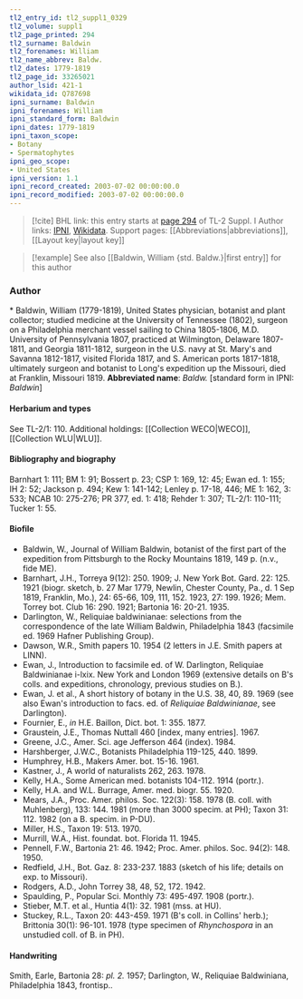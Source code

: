 ```yaml
---
tl2_entry_id: tl2_suppl1_0329
tl2_volume: suppl1
tl2_page_printed: 294
tl2_surname: Baldwin
tl2_forenames: William
tl2_name_abbrev: Baldw.
tl2_dates: 1779-1819
tl2_page_id: 33265021
author_lsid: 421-1
wikidata_id: Q787698
ipni_surname: Baldwin
ipni_forenames: William
ipni_standard_form: Baldwin
ipni_dates: 1779-1819
ipni_taxon_scope: 
- Botany
- Spermatophytes
ipni_geo_scope: 
- United States
ipni_version: 1.1
ipni_record_created: 2003-07-02 00:00:00.0
ipni_record_modified: 2003-07-02 00:00:00.0
---
```


> [!cite] BHL link: this entry starts at [page 294](https://www.biodiversitylibrary.org/page/33265021) of TL-2 Suppl. I
> Author links: [IPNI](https://www.ipni.org/a/421-1), [Wikidata](https://www.wikidata.org/wiki/Q787698). Support pages: [[Abbreviations|abbreviations]], [[Layout key|layout key]]

> [!example] See also [[Baldwin, William {std. Baldw.}|first entry]] for this author

### Author

\* Baldwin, William (1779-1819), United States physician, botanist and plant collector; studied medicine at the University of Tennessee (1802), surgeon on a Philadelphia merchant vessel sailing to China 1805-1806, M.D. University of Pennsylvania 1807, practiced at Wilmington, Delaware 1807-1811, and Georgia 1811-1812, surgeon in the U.S. navy at St. Mary's and Savanna 1812-1817, visited Florida 1817, and S. American ports 1817-1818, ultimately surgeon and botanist to Long's expedition up the Missouri, died at Franklin, Missouri 1819. 
**Abbreviated name**: *Baldw.* \[standard form in IPNI: *Baldwin*\]

#### Herbarium and types

See TL-2/1: 110. Additional holdings: [[Collection WECO|WECO]], [[Collection WLU|WLU]].

#### Bibliography and biography

Barnhart 1: 111; BM 1: 91; Bossert p. 23; CSP 1: 169, 12: 45; Ewan ed. 1: 155; IH 2: 52; Jackson p. 494; Kew 1: 141-142; Lenley p. 17-18, 446; ME 1: 162, 3: 533; NCAB 10: 275-276; PR 377, ed. 1: 418; Rehder 1: 307; TL-2/1: 110-111; Tucker 1: 55.

#### Biofile

- Baldwin, W., Journal of William Baldwin, botanist of the first part of the expedition from Pittsburgh to the Rocky Mountains 1819, 149 p. (n.v., fide ME).
- Barnhart, J.H., Torreya 9(12): 250. 1909; J. New York Bot. Gard. 22: 125. 1921 (biogr. sketch, b. 27 Mar 1779, Newlin, Chester County, Pa., d. 1 Sep 1819, Franklin, Mo.), 24: 65-66, 109, 111, 152. 1923, 27: 199. 1926; Mem. Torrey bot. Club 16: 290. 1921; Bartonia 16: 20-21. 1935.
- Darlington, W., Reliquiae baldwinianae: selections from the correspondence of the late William Baldwin, Philadelphia 1843 (facsimile ed. 1969 Hafner Publishing Group).
- Dawson, W.R., Smith papers 10. 1954 (2 letters in J.E. Smith papers at LINN).
- Ewan, J., Introduction to facsimile ed. of W. Darlington, Reliquiae Baldwinianae i-lxix. New York and London 1969 (extensive details on B's colls. and expeditions, chronology, previous studies on B.).
- Ewan, J. et al., A short history of botany in the U.S. 38, 40, 89. 1969 (see also Ewan's introduction to facs. ed. of *Reliquiae Baldwinianae*, see Darlington).
- Fournier, E., *in* H.E. Baillon, Dict. bot. 1: 355. 1877.
- Graustein, J.E., Thomas Nuttall 460 \[index, many entries\]. 1967.
- Greene, J.C., Amer. Sci. age Jefferson 464 (index). 1984.
- Harshberger, J.W.C., Botanists Philadelphia 119-125, 440. 1899.
- Humphrey, H.B., Makers Amer. bot. 15-16. 1961.
- Kastner, J., A world of naturalists 262, 263. 1978.
- Kelly, H.A., Some American med. botanists 104-112. 1914 (portr.).
- Kelly, H.A. and W.L. Burrage, Amer. med. biogr. 55. 1920.
- Mears, J.A., Proc. Amer. philos. Soc. 122(3): 158. 1978 (B. coll. with Muhlenberg), 133: 144. 1981 (more than 3000 specim. at PH); Taxon 31: 112. 1982 (on a B. specim. in P-DU).
- Miller, H.S., Taxon 19: 513. 1970.
- Murrill, W.A., Hist. foundat. bot. Florida 11. 1945.
- Pennell, F.W., Bartonia 21: 46. 1942; Proc. Amer. philos. Soc. 94(2): 148. 1950.
- Redfield, J.H., Bot. Gaz. 8: 233-237. 1883 (sketch of his life; details on exp. to Missouri).
- Rodgers, A.D., John Torrey 38, 48, 52, 172. 1942.
- Spaulding, P., Popular Sci. Monthly 73: 495-497. 1908 (portr.).
- Stieber, M.T. et al., Huntia 4(1): 32. 1981 (mss. at HU).
- Stuckey, R.L., Taxon 20: 443-459. 1971 (B's coll. in Collins' herb.); Brittonia 30(1): 96-101. 1978 (type specimen of *Rhynchospora* in an unstudied coll. of B. in PH).

#### Handwriting

Smith, Earle, Bartonia 28: *pl. 2.* 1957; Darlington, W., Reliquiae Baldwiniana, Philadelphia 1843, frontisp..

